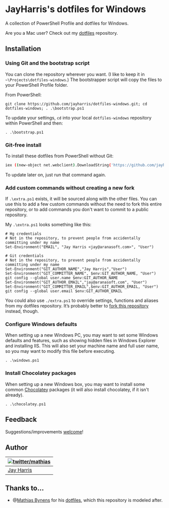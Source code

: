 ﻿# JayHarris's dotfiles for Windows

A collection of PowerShell Profile and dotfiles for Windows.

Are you a Mac user? Check out my [dotfiles](https://github.com/jayharris/dotfiles) repository.

## Installation

### Using Git and the bootstrap script

You can clone the repository wherever you want. (I like to keep it in `~\Projects\dotfiles-windows`.) The bootstrapper script will copy the files to your PowerShell Profile folder.

From PowerShell:
```posh
git clone https://github.com/jayharris/dotfiles-windows.git; cd dotfiles-windows; . .\bootstrap.ps1
```

To update your settings, `cd` into your local `dotfiles-windows` repository within PowerShell and then:

```posh
. .\bootstrap.ps1
```

### Git-free install

To install these dotfiles from PowerShell without Git:

```bash
iex ((new-object net.webclient).DownloadString('https://github.com/jayharris/dotfiles-windows/blob/master/setup/install.ps1'))
```

To update later on, just run that command again.

### Add custom commands without creating a new fork

If `.\extra.ps1` exists, it will be sourced along with the other files. You can use this to add a few custom commands without the need to fork this entire repository, or to add commands you don't want to commit to a public repository.

My `.\extra.ps1` looks something like this:

```posh
# Hg credentials
# Not in the repository, to prevent people from accidentally committing under my name
Set-Environment("EMAIL", "Jay Harris <jay@aranasoft.com>", "User")

# Git credentials
# Not in the repository, to prevent people from accidentally committing under my name
Set-Environment("GIT_AUTHOR_NAME","Jay Harris","User")
Set-Environment("GIT_COMMITTER_NAME", $env:GIT_AUTHOR_NAME, "User")
git config --global user.name $env:GIT_AUTHOR_NAME
Set-Environment("GIT_AUTHOR_EMAIL","jay@aranasoft.com", "User")
Set-Environment("GIT_COMMITTER_EMAIL",$env:GIT_AUTHOR_EMAIL, "User")
git config --global user.email $env:GIT_AUTHOR_EMAIL
```

You could also use `./extra.ps1` to override settings, functions and aliases from my dotfiles repository. It’s probably better to [fork this repository](https://github.com/jayharris/dotfiles-windows/fork) instead, though.

### Configure Windows defaults

When setting up a new Windows PC, you may want to set some Windows defaults and features, such as showing hidden files in Windows Explorer and installing IIS. This will also set your machine name and full user name, so you may want to modify this file before executing.

```post
. .\windows.ps1
```

### Install Chocolatey packages

When setting up a new Windows box, you may want to install some common [Chocolatey](http://http://chocolatey.org/) packages (it will also install chocolatey, if it isn't already).

```posh
. .\chocolatey.ps1
```

## Feedback

Suggestions/improvements
[welcome](https://github.com/jayharris/dotfiles/issues)!

## Author

| [![twitter/mathias](http://gravatar.com/avatar/1318668b99b2d5a3900f3f7758763a69?s=70)](http://twitter.com/jayharris "Follow @jayharris on Twitter") |
|---|
| [Jay Harris](http://twitter.com/jayharris/) |

## Thanks to…

* @[Mathias Bynens](http://mathiasbynens.be/) for his [dotfiles](http://mths.be/dotfiles), which this repository is modeled after.